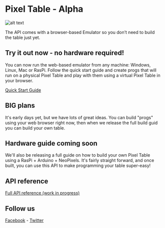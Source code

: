 # Pixel Table - Alpha

![alt text](https://pbs.twimg.com/media/Dqb8gqKWsAAfOK3.jpg:large "Pixel Table")


The API comes with a browser-based Emulator so you don’t need to build the table just yet.

## Try it out now - no hardware required!

You can now run the web-based emulator from any machine: Windows, Linux, Mac or RasPi. Follow the quick start guide and create 
progs that will run on a physical Pixel Table and play with them using a virtual Pixel Table in your browser. 

[Quick Start Guide](https://github.com/TmpR/pxltbl/blob/master/docs/getting-started.md)


## BIG plans

It's early days yet, but we have lots of great ideas. You can build "progs" using your web browser right now, then when we 
release the full build guid you can build your own table. 

## Hardware guide coming soon

We'll also be releasing a full guide on how to build your own Pixel Table using a RasPi + Arduino + NeoPixels. It's fairly straight
forward, and once built, you can use this API to make programming your table super-easy!

## API reference

[Full API reference (work in progress)](https://github.com/TmpR/pxltbl/blob/master/docs/api-reference.md) 

## Follow us

[Facebook](https://facebook.com/nemiah) - [Twitter](https://twitter.com/nemiahUK)
